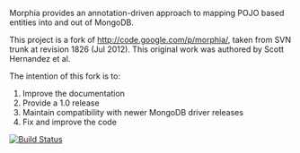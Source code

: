 Morphia provides an annotation-driven approach to mapping POJO based entities into and out of MongoDB.

This project is a fork of http://code.google.com/p/morphia/, taken from SVN trunk at revision 1826 (Jul 2012). This original work was authored by Scott Hernandez et al.

The intention of this fork is to:

1. Improve the documentation
2. Provide a 1.0 release
3. Maintain compatibility with newer MongoDB driver releases
4. Fix and improve the code

[![Build Status](https://secure.travis-ci.org/jmkgreen/morphia.png?branch=master)](https://travis-ci.org/jmkgreen/morphia)
